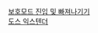 [보호모드 진입 및 빠져나기기](http://www.rcollins.org/articles/pmbasics/tspec_a1_doc.html)  
[도스 익스텐더](https://ko.wikipedia.org/wiki/%EB%8F%84%EC%8A%A4_%ED%99%95%EC%9E%A5%EC%9E%90)  
  
